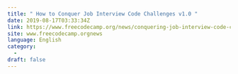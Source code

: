 ```yaml
---
title: " How to Conquer Job Interview Code Challenges v1.0 "
date: 2019-08-17T03:33:34Z
link: https://www.freecodecamp.org/news/conquering-job-interview-code-challenges-v1-0/?utm_medium=RSS&utm_source=news.12bit.vn
site: www.freecodecamp.orgnews
language: English
category:
  -   
draft: false
---
```


